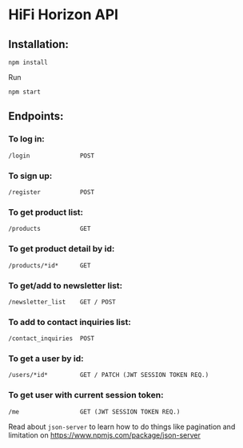 # HiFi Horizon API

## Installation:

```
npm install
```

Run

```
npm start
```

## Endpoints:
### To log in:
```
/login              POST
```
### To sign up:
```
/register           POST
```
### To get product list:
```
/products           GET
```
### To get product detail by id:
```
/products/*id*      GET
```
### To get/add to newsletter list:
```
/newsletter_list    GET / POST
```
### To add to contact inquiries list:
```
/contact_inquiries  POST
```
### To get a user by id:
```
/users/*id*         GET / PATCH (JWT SESSION TOKEN REQ.)
```
### To get user with current session token:
```
/me                 GET (JWT SESSION TOKEN REQ.)
```

Read about `json-server` to learn how to do things like pagination and limitation on https://www.npmjs.com/package/json-server
